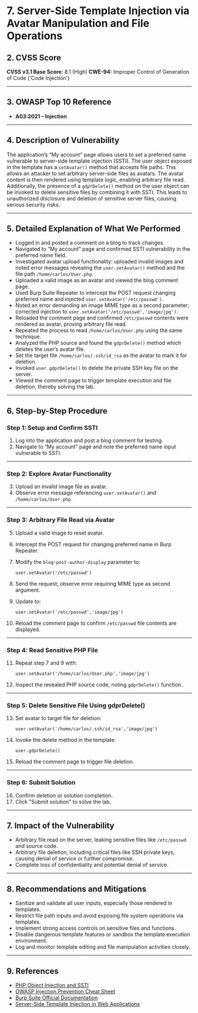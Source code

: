 
# 7. Server-Side Template Injection via Avatar Manipulation and File Operations

## 2. CVSS Score

**CVSS v3.1 Base Score:** 8.1 (High)
**CWE-94:** Improper Control of Generation of Code ('Code Injection')

---

## 3. OWASP Top 10 Reference

* **A03:2021 – Injection**

---

## 4. Description of Vulnerability

The application’s “My account” page allows users to set a preferred name vulnerable to server-side template injection (SSTI). The user object exposed in the template has a `setAvatar()` method that accepts file paths. This allows an attacker to set arbitrary server-side files as avatars. The avatar content is then rendered using template logic, enabling arbitrary file read. Additionally, the presence of a `gdprDelete()` method on the user object can be invoked to delete sensitive files by combining it with SSTI. This leads to unauthorized disclosure and deletion of sensitive server files, causing serious security risks.

---

## 5. Detailed Explanation of What We Performed

* Logged in and posted a comment on a blog to track changes.
* Navigated to “My account” page and confirmed SSTI vulnerability in the preferred name field.
* Investigated avatar upload functionality: uploaded invalid images and noted error messages revealing the `user.setAvatar()` method and the file path `/home/carlos/User.php`.
* Uploaded a valid image as an avatar and viewed the blog comment page.
* Used Burp Suite Repeater to intercept the POST request changing preferred name and injected `user.setAvatar('/etc/passwd')`.
* Noted an error demanding an image MIME type as a second parameter; corrected injection to `user.setAvatar('/etc/passwd','image/jpg')`.
* Reloaded the comment page and confirmed `/etc/passwd` contents were rendered as avatar, proving arbitrary file read.
* Repeated the process to read `/home/carlos/User.php` using the same technique.
* Analyzed the PHP source and found the `gdprDelete()` method which deletes the user’s avatar file.
* Set the target file `/home/carlos/.ssh/id_rsa` as the avatar to mark it for deletion.
* Invoked `user.gdprDelete()` to delete the private SSH key file on the server.
* Viewed the comment page to trigger template execution and file deletion, thereby solving the lab.

---

## 6. Step-by-Step Procedure

### Step 1: Setup and Confirm SSTI

1. Log into the application and post a blog comment for testing.
2. Navigate to “My account” page and note the preferred name input vulnerable to SSTI.

---

### Step 2: Explore Avatar Functionality

3. Upload an invalid image file as avatar.
4. Observe error message referencing `user.setAvatar()` and `/home/carlos/User.php`.

---

### Step 3: Arbitrary File Read via Avatar

5. Upload a valid image to reset avatar.
6. Intercept the POST request for changing preferred name in Burp Repeater.
7. Modify the `blog-post-author-display` parameter to:

   ```
   user.setAvatar('/etc/passwd')
   ```
8. Send the request; observe error requiring MIME type as second argument.
9. Update to:

   ```
   user.setAvatar('/etc/passwd','image/jpg')
   ```
10. Reload the comment page to confirm `/etc/passwd` file contents are displayed.

---

### Step 4: Read Sensitive PHP File

11. Repeat step 7 and 9 with:

    ```
    user.setAvatar('/home/carlos/User.php','image/jpg')
    ```
12. Inspect the revealed PHP source code, noting `gdprDelete()` function.

---

### Step 5: Delete Sensitive File Using gdprDelete()

13. Set avatar to target file for deletion:

    ```
    user.setAvatar('/home/carlos/.ssh/id_rsa','image/jpg')
    ```
14. Invoke the delete method in the template:

    ```
    user.gdprDelete()
    ```
15. Reload the comment page to trigger file deletion.

---

### Step 6: Submit Solution

16. Confirm deletion or solution completion.
17. Click "Submit solution" to solve the lab.

---

## 7. Impact of the Vulnerability

* Arbitrary file read on the server, leaking sensitive files like `/etc/passwd` and source code.
* Arbitrary file deletion, including critical files like SSH private keys, causing denial of service or further compromise.
* Complete loss of confidentiality and potential denial of service.

---

## 8. Recommendations and Mitigations

* Sanitize and validate all user inputs, especially those rendered in templates.
* Restrict file path inputs and avoid exposing file system operations via templates.
* Implement strong access controls on sensitive files and functions.
* Disable dangerous template features or sandbox the template execution environment.
* Log and monitor template editing and file manipulation activities closely.

---

## 9. References

* [PHP Object Injection and SSTI](https://portswigger.net/web-security/template-injection)
* [OWASP Injection Prevention Cheat Sheet](https://cheatsheetseries.owasp.org/cheatsheets/Injection_Prevention_Cheat_Sheet.html)
* [Burp Suite Official Documentation](https://portswigger.net/burp/documentation)
* [Server-Side Template Injection in Web Applications](https://owasp.org/www-community/attacks/Server_Side_Template_Injection)

